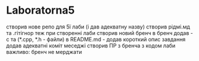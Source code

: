 # Laboratorna5
створив нове репо для 5ї лаби (і дав адекватну назву)
створив рідмі.мд та .гітігнор теж при створенні лаби
створив новий бренч
в бренч додав - с та (*.cpp, *.h - файли)
в README.md - додав короткий опис завдання
додав адекватні коміт меседжі
створив ПР з бренча з кодом лаби
важливо: бренч не мерджати
